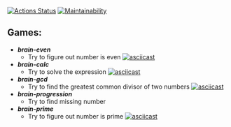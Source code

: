 [![Actions Status](https://github.com/hellraze/frontend-project-44/workflows/hexlet-check/badge.svg)](https://github.com/hellraze/frontend-project-44/actions)
[![Maintainability](https://api.codeclimate.com/v1/badges/73854f324f73d089f7ca/maintainability)](https://codeclimate.com/github/hellraze/frontend-project-44/maintainability)

## Games:
* ***brain-even***
  - Try to figure out number is even
  [![asciicast](https://asciinema.org/a/NxX8dSoGHsdqwHoYBtIULwzby.svg)](https://asciinema.org/a/NxX8dSoGHsdqwHoYBtIULwzby)
* ***brain-calc***
  - Try to solve the expression
  [![asciicast](https://asciinema.org/a/nLyHpDiof39JQnYIpFEU6z1Og.svg)](https://asciinema.org/a/nLyHpDiof39JQnYIpFEU6z1Og)
* ***brain-gcd***
  - Try to find the greatest common divisor of two numbers
  [![asciicast](https://asciinema.org/a/LfzTkINqLfnJ1JOgGoVVSidil.svg)](https://asciinema.org/a/LfzTkINqLfnJ1JOgGoVVSidil)
* ***brain-progression***
  - Try to find missing number
* ***brain-prime***
  - Try to figure out number is prime
  [![asciicast](https://asciinema.org/a/bzNiJIA84TLglLXXyzEZpv24n.svg)](https://asciinema.org/a/bzNiJIA84TLglLXXyzEZpv24n)


